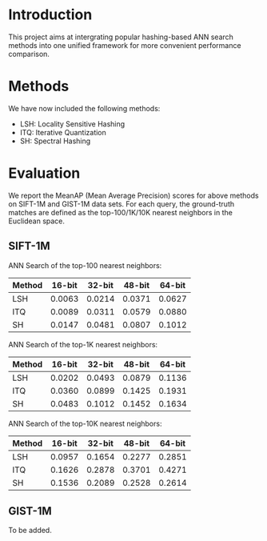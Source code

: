 # Introduction

This project aims at intergrating popular hashing-based ANN search methods into one unified framework for more convenient performance comparison.

# Methods

We have now included the following methods:

* LSH: Locality Sensitive Hashing
* ITQ: Iterative Quantization
* SH: Spectral Hashing

# Evaluation

We report the MeanAP (Mean Average Precision) scores for above methods on SIFT-1M and GIST-1M data sets. For each query, the ground-truth matches are defined as the top-100/1K/10K nearest neighbors in the Euclidean space.

## SIFT-1M

ANN Search of the top-100 nearest neighbors:

| Method | 16-bit | 32-bit | 48-bit | 64-bit |
|--------|--------|--------|--------|--------|
| LSH    | 0.0063 | 0.0214 | 0.0371 | 0.0627 |
| ITQ    | 0.0089 | 0.0311 | 0.0579 | 0.0880 |
| SH     | 0.0147 | 0.0481 | 0.0807 | 0.1012 |

ANN Search of the top-1K nearest neighbors:

| Method | 16-bit | 32-bit | 48-bit | 64-bit |
|--------|--------|--------|--------|--------|
| LSH    | 0.0202 | 0.0493 | 0.0879 | 0.1136 |
| ITQ    | 0.0360 | 0.0899 | 0.1425 | 0.1931 |
| SH     | 0.0483 | 0.1012 | 0.1452 | 0.1634 |

ANN Search of the top-10K nearest neighbors:

| Method | 16-bit | 32-bit | 48-bit | 64-bit |
|--------|--------|--------|--------|--------|
| LSH    | 0.0957 | 0.1654 | 0.2277 | 0.2851 |
| ITQ    | 0.1626 | 0.2878 | 0.3701 | 0.4271 |
| SH     | 0.1536 | 0.2089 | 0.2528 | 0.2614 |

## GIST-1M

To be added.
